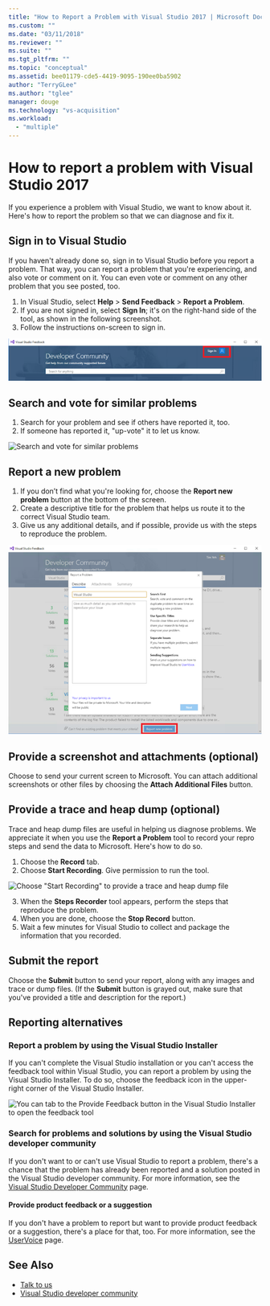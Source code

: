 ```yaml
---
title: "How to Report a Problem with Visual Studio 2017 | Microsoft Docs"
ms.custom: ""
ms.date: "03/11/2018"
ms.reviewer: ""
ms.suite: ""
ms.tgt_pltfrm: ""
ms.topic: "conceptual"
ms.assetid: bee01179-cde5-4419-9095-190ee0ba5902
author: "TerryGLee"
ms.author: "tglee"
manager: douge
ms.technology: "vs-acquisition"
ms.workload:
  - "multiple"
---
```

# How to report a problem with Visual Studio 2017

If you experience a problem with Visual Studio, we want to know about it. Here's how to report the problem so that we can diagnose and fix it.

## Sign in to Visual Studio

If you haven't already done so, sign in to Visual Studio before you report a problem. That way, you can report a problem that you're experiencing, and also vote or comment on it. You can even vote or comment on any other problem that you see posted, too.

1. In Visual Studio, select **Help** > **Send Feedback** > **Report a Problem**.
2. If you are not signed in, select **Sign In**; it's on the right-hand side of the tool, as shown in the following screenshot.
3. Follow the instructions on-screen to sign in.

 ![Sign in to report a problem](../ide/media/sign-in-new-ux.png "Sign in to report a problem")  

## Search and vote for similar problems <a name="search_and_vote"></a>

1. Search for your problem and see if others have reported it, too.
2. If someone has reported it, "up-vote" it to let us know.

  ![Search and vote for similar problems](../ide/media/search-and-vote.png "Search and vote for similar problems")

## Report a new problem <a name="report_new_problem"></a>

1. If you don’t find what you're looking for, choose the **Report new problem** button at the bottom of the screen.
2. Create a descriptive title for the problem that helps us route it to the correct Visual Studio team.
3. Give us any additional details, and if possible, provide us with the steps to reproduce the problem.

  ![Report a new problem](../ide/media/report-new-problem.png "Report a new problem")

## Provide a screenshot and attachments (optional) <a name="provide_screenshots"></a>

 Choose to send your current screen to Microsoft. You can attach additional screenshots or other files by choosing the **Attach Additional Files** button.

## Provide a trace and heap dump (optional) <a name="provide_a_trace_and_heap_dump"></a>

Trace and heap dump files are useful in helping us diagnose problems. We appreciate it when you use the **Report a Problem** tool to record your repro steps and send the data to Microsoft. Here's how to do so.

1. Choose the **Record** tab.
2. Choose **Start Recording**. Give permission to run the tool.

  ![Choose "Start Recording" to provide a trace and heap dump file ](../ide/media/record-dialog-box.png "Provide trace and heap dump files")

3. When the **Steps Recorder** tool appears, perform the steps that reproduce the problem.
4. When you are done, choose the **Stop Record** button.
5. Wait a few minutes for Visual Studio to collect and package the information that you recorded.

## Submit the report <a name="submit_the_report"></a>

 Choose the **Submit** button to send your report, along with any images and trace or dump files. (If the **Submit** button is grayed out, make sure that you've provided a title and description for the report.)

## Reporting alternatives <a name="alternate_reporting"></a>

### Report a problem by using the Visual Studio Installer

If you can't complete the Visual Studio installation or you can't access the feedback tool within Visual Studio, you can report a problem by using the Visual Studio Installer. To do so, choose the feedback icon in the upper-right corner of the Visual Studio Installer.

 ![You can tab to the Provide Feedback button in the Visual Studio Installer to open the feedback tool](../install/media/report-a-problem.png)

### Search for problems and solutions by using the Visual Studio developer community

If you don't want to or can't use Visual Studio to report a problem, there's a chance that the problem has already been reported and a solution posted in the Visual Studio developer community. For more information, see the [Visual Studio Developer Community](https://developercommunity.visualstudio.com/) page.

#### Provide product feedback or a suggestion

If you don't have a problem to report but want to provide product feedback or a suggestion, there's a place for that, too. For more information, see the [UserVoice](https://visualstudio.uservoice.com/forums/121579-visual-studio-ide) page.

## See Also

* [Talk to us](../ide/talk-to-us.md)
* [Visual Studio developer community](https://developercommunity.visualstudio.com/)
